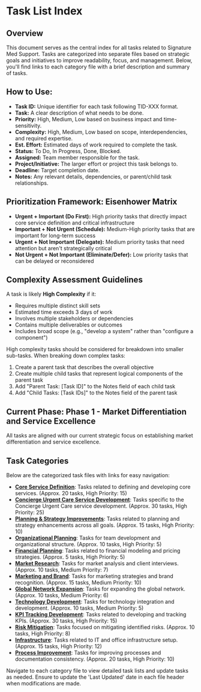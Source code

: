 <!-- Detailed task list for Signature Med Support, now organized into categorized files for better manageability. Last updated: 2025-05-17 -->

# Task List Index

## Overview
This document serves as the central index for all tasks related to Signature Med Support. Tasks are categorized into separate files based on strategic goals and initiatives to improve readability, focus, and management. Below, you'll find links to each category file with a brief description and summary of tasks.

## How to Use:
- **Task ID:** Unique identifier for each task following TID-XXX format.
- **Task:** A clear description of what needs to be done.
- **Priority:** High, Medium, Low based on business impact and time-sensitivity.
- **Complexity:** High, Medium, Low based on scope, interdependencies, and required expertise.
- **Est. Effort:** Estimated days of work required to complete the task.
- **Status:** To Do, In Progress, Done, Blocked.
- **Assigned:** Team member responsible for the task.
- **Project/Initiative:** The larger effort or project this task belongs to.
- **Deadline:** Target completion date.
- **Notes:** Any relevant details, dependencies, or parent/child task relationships.

## Prioritization Framework: Eisenhower Matrix
- **Urgent + Important (Do First):** High priority tasks that directly impact core service definition and critical infrastructure
- **Important + Not Urgent (Schedule):** Medium-High priority tasks that are important for long-term success
- **Urgent + Not Important (Delegate):** Medium priority tasks that need attention but aren't strategically critical
- **Not Urgent + Not Important (Eliminate/Defer):** Low priority tasks that can be delayed or reconsidered

## Complexity Assessment Guidelines
A task is likely **High Complexity** if it:
- Requires multiple distinct skill sets
- Estimated time exceeds 3 days of work
- Involves multiple stakeholders or dependencies
- Contains multiple deliverables or outcomes
- Includes broad scope (e.g., "develop a system" rather than "configure a component")

High complexity tasks should be considered for breakdown into smaller sub-tasks. When breaking down complex tasks:
1. Create a parent task that describes the overall objective
2. Create multiple child tasks that represent logical components of the parent task
3. Add "Parent Task: [Task ID]" to the Notes field of each child task
4. Add "Child Tasks: [Task IDs]" to the Notes field of the parent task

## Current Phase: Phase 1 - Market Differentiation and Service Excellence
All tasks are aligned with our current strategic focus on establishing market differentiation and service excellence.

## Task Categories
Below are the categorized task files with links for easy navigation:

- **[Core Service Definition](tasks-core-service-definition.md)**: Tasks related to defining and developing core services. (Approx. 20 tasks, High Priority: 15)
- **[Concierge Urgent Care Service Development](tasks-concierge-urgent-care.md)**: Tasks specific to the Concierge Urgent Care service development. (Approx. 30 tasks, High Priority: 25)
- **[Planning & Strategy Improvements](tasks-planning-strategy.md)**: Tasks related to planning and strategy enhancements across all goals. (Approx. 15 tasks, High Priority: 10)
- **[Organizational Planning](tasks-organizational-planning.md)**: Tasks for team development and organizational structure. (Approx. 10 tasks, High Priority: 5)
- **[Financial Planning](tasks-financial-planning.md)**: Tasks related to financial modeling and pricing strategies. (Approx. 5 tasks, High Priority: 5)
- **[Market Research](tasks-market-research.md)**: Tasks for market analysis and client interviews. (Approx. 10 tasks, Medium Priority: 7)
- **[Marketing and Brand](tasks-marketing-brand.md)**: Tasks for marketing strategies and brand recognition. (Approx. 15 tasks, Medium Priority: 10)
- **[Global Network Expansion](tasks-global-network.md)**: Tasks for expanding the global network. (Approx. 10 tasks, Medium Priority: 6)
- **[Technology Development](tasks-technology-development.md)**: Tasks for technology integration and development. (Approx. 10 tasks, Medium Priority: 5)
- **[KPI Tracking Development](tasks-kpi-tracking.md)**: Tasks related to developing and tracking KPIs. (Approx. 30 tasks, High Priority: 15)
- **[Risk Mitigation](tasks-risk-mitigation.md)**: Tasks focused on mitigating identified risks. (Approx. 10 tasks, High Priority: 8)
- **[Infrastructure](tasks-infrastructure.md)**: Tasks related to IT and office infrastructure setup. (Approx. 15 tasks, High Priority: 12)
- **[Process Improvement](tasks-process-improvement.md)**: Tasks for improving processes and documentation consistency. (Approx. 20 tasks, High Priority: 10)

Navigate to each category file to view detailed task lists and update tasks as needed. Ensure to update the 'Last Updated' date in each file header when modifications are made.